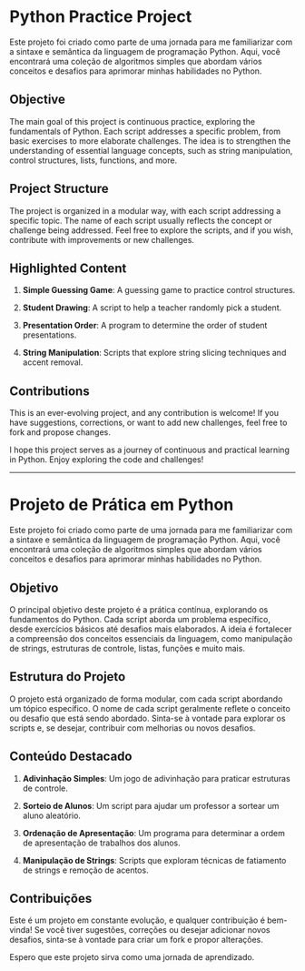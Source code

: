 # Python Practice Project

Este projeto foi criado como parte de uma jornada para me familiarizar com a sintaxe e semântica da linguagem de programação Python. Aqui, você encontrará uma coleção de algoritmos simples que abordam vários conceitos e desafios para aprimorar minhas habilidades no Python.

## Objective

The main goal of this project is continuous practice, exploring the fundamentals of Python. Each script addresses a specific problem, from basic exercises to more elaborate challenges. The idea is to strengthen the understanding of essential language concepts, such as string manipulation, control structures, lists, functions, and more.

## Project Structure

The project is organized in a modular way, with each script addressing a specific topic. The name of each script usually reflects the concept or challenge being addressed. Feel free to explore the scripts, and if you wish, contribute with improvements or new challenges.

## Highlighted Content

1. **Simple Guessing Game**: A guessing game to practice control structures.

2. **Student Drawing**: A script to help a teacher randomly pick a student.

3. **Presentation Order**: A program to determine the order of student presentations.

4. **String Manipulation**: Scripts that explore string slicing techniques and accent removal.

## Contributions

This is an ever-evolving project, and any contribution is welcome! If you have suggestions, corrections, or want to add new challenges, feel free to fork and propose changes.

I hope this project serves as a journey of continuous and practical learning in Python. Enjoy exploring the code and challenges!

---

# Projeto de Prática em Python

Este projeto foi criado como parte de uma jornada para me familiarizar com a sintaxe e semântica da linguagem de programação Python. Aqui, você encontrará uma coleção de algoritmos simples que abordam vários conceitos e desafios para aprimorar minhas habilidades no Python.

## Objetivo

O principal objetivo deste projeto é a prática contínua, explorando os fundamentos do Python. Cada script aborda um problema específico, desde exercícios básicos até desafios mais elaborados. A ideia é fortalecer a compreensão dos conceitos essenciais da linguagem, como manipulação de strings, estruturas de controle, listas, funções e muito mais.

## Estrutura do Projeto

O projeto está organizado de forma modular, com cada script abordando um tópico específico. O nome de cada script geralmente reflete o conceito ou desafio que está sendo abordado. Sinta-se à vontade para explorar os scripts e, se desejar, contribuir com melhorias ou novos desafios.

## Conteúdo Destacado

1. **Adivinhação Simples**: Um jogo de adivinhação para praticar estruturas de controle.

2. **Sorteio de Alunos**: Um script para ajudar um professor a sortear um aluno aleatório.

3. **Ordenação de Apresentação**: Um programa para determinar a ordem de apresentação de trabalhos dos alunos.

4. **Manipulação de Strings**: Scripts que exploram técnicas de fatiamento de strings e remoção de acentos.

## Contribuições

Este é um projeto em constante evolução, e qualquer contribuição é bem-vinda! Se você tiver sugestões, correções ou desejar adicionar novos desafios, sinta-se à vontade para criar um fork e propor alterações.

Espero que este projeto sirva como uma jornada de aprendizado.
